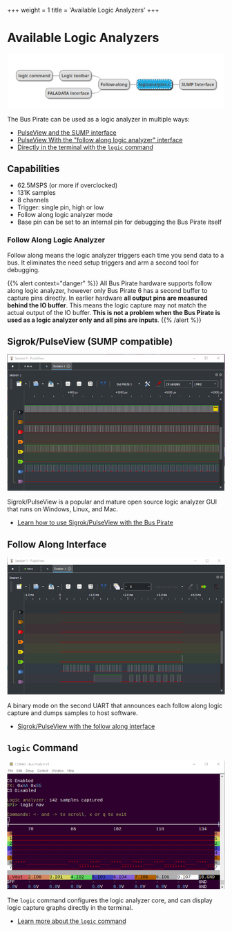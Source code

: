 +++
weight = 1
title = 'Available Logic Analyzers'
+++



# Available Logic Analyzers

![](./img/logic-system.png)

The Bus Pirate can be used as a logic analyzer in multiple ways:
- [PulseView and the SUMP interface](/logic-analyzer/pulseview-sump)
- [PulseView With the "follow along logic analyzer" interface](/logic-analyzer/pulseview-fala)
- [Directly in the terminal with the ```logic``` command](/logic-analyzer/logic-command)

## Capabilities

- 62.5MSPS (or more if overclocked)
- 131K samples
- 8 channels
- Trigger: single pin, high or low
- Follow along logic analyzer mode
- Base pin can be set to an internal pin for debugging the Bus Pirate itself

### Follow Along Logic Analyzer

Follow along means the logic analyzer triggers each time you send data to a bus. It eliminates the need setup triggers and arm a second tool for debugging. 

{{% alert context="danger" %}}
All Bus Pirate hardware supports follow along logic analyzer, however only Bus Pirate 6 has a second buffer to capture pins directly. In earlier hardware **all output pins are measured behind the IO buffer**. This means the logic capture may not match the actual output of the IO buffer. **This is not a problem when the Bus Pirate is used as a logic analyzer only and all pins are inputs**.
{{% /alert %}}

## Sigrok/PulseView (SUMP compatible)

![](./img/sigrok-capture.png)

Sigrok/PulseView is a popular and mature open source logic analyzer GUI that runs on Windows, Linux, and Mac. 
- [Learn how to use Sigrok/PulseView with the Bus Pirate](/logic-analyzer/pulseview-sump)

## Follow Along Interface

![](./img/fala1.png)

A binary mode on the second UART that announces each follow along logic capture and dumps samples to host software.
- [Sigrok/PulseView with the follow along interface](/logic-analyzer/pulseview-fala)

## ```logic``` Command

![](./img/logic-command-nav.png)

The ```logic``` command configures the logic analyzer core, and can display logic capture graphs directly in the terminal.
- [Learn more about the ```logic``` command](/logic-analyzer/logic-command)
